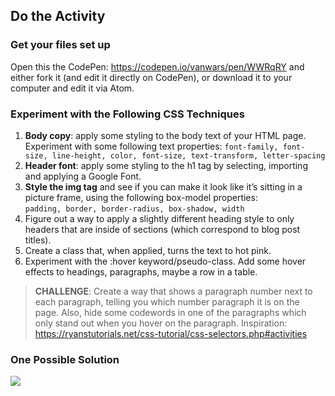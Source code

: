 ## Do the Activity

### Get your files set up
Open this the CodePen: <a href="https://codepen.io/vanwars/pen/WWRqRY?editors=0100" target="_blank">https://codepen.io/vanwars/pen/WWRqRY</a> and either fork it (and edit it directly on CodePen), or download it to your computer and edit it via Atom.

### Experiment with the Following CSS Techniques
1. **Body copy**: apply some styling to the body text of your HTML page. Experiment with some following text properties: `font-family, font-size, line-height, color, font-size, text-transform, letter-spacing`
1. **Header font**: apply some styling to the h1 tag by selecting, importing and applying a Google Font.
1. **Style the img tag** and see if you can make it look like it’s sitting in a picture frame, using the following box-model properties:<br> `padding, border, border-radius, box-shadow, width`
1. Figure out a way to apply a slightly different heading style to only headers that are inside of sections (which correspond to blog post titles).
1. Create a class that, when applied, turns the text to hot pink.
1. Experiment with the :hover keyword/pseudo-class. Add some hover effects to headings, paragraphs, maybe a row in a table.

> **CHALLENGE**: Create a way that shows a paragraph number next to each paragraph, telling you which number paragraph it is on the page. Also, hide some codewords in one of the paragraphs which only stand out when you hover on the paragraph.
Inspiration: <a href="https://ryanstutorials.net/css-tutorial/css-selectors.php#activities" target="_blank">https://ryanstutorials.net/css-tutorial/css-selectors.php#activities</a> 

### One Possible Solution
<img class="frame" src="/spring2020/assets/images/lectures/activity1.gif">